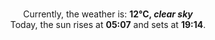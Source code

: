 <p  align="center"><br/>Currently, the weather is: <b> 12°C, <i>clear sky</i></b></br>Today, the sun rises at <b>05:07</b> and sets at <b>19:14</b>.</p>